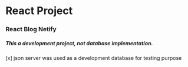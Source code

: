 # React Project

### React Blog Netify

##### This a development project, not database implementation. 
[x] json server was used as a development database for testing purpose
